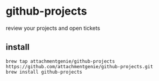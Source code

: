 # github-projects
review your projects and open tickets

## install

    brew tap attachmentgenie/github-projects https://github.com/attachmentgenie/github-projects.git
    brew install github-projects
